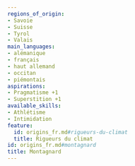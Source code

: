 ```yaml
---
regions_of_origin:
- Savoie
- Suisse
- Tyrol
- Valais
main_languages:
- alémanique
- français
- haut allemand
- occitan
- piémontais
aspirations:
- Pragmatisme +1
- Superstition +1
available_skills:
- Athlétisme
- Intimidation
feature:
  id: origins_fr.md#rigueurs-du-climat
  title: Rigueurs du climat
id: origins_fr.md#montagnard
title: Montagnard
---
```


